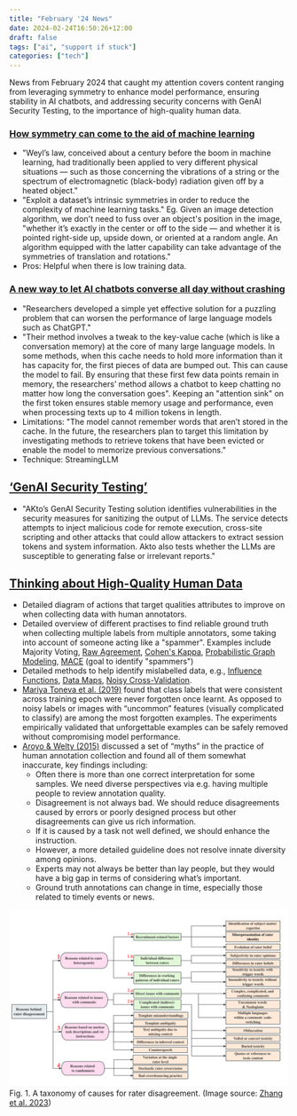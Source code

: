 ```yaml
---
title: "February '24 News"
date: 2024-02-24T16:50:26+12:00
draft: false
tags: ["ai", "support if stuck"]
categories: ["tech"]
---
```


News from February 2024 that caught my attention covers content ranging from leveraging symmetry to enhance model performance, ensuring stability in AI chatbots, and addressing security concerns with GenAI Security Testing, to the importance of high-quality human data.

<!--more-->

### [How symmetry can come to the aid of machine learning](https://news.mit.edu/2024/how-symmetry-can-aid-machine-learning-0205)
- "Weyl’s law, conceived about a century before the boom in machine learning, had traditionally been applied to very different physical situations — such as those concerning the vibrations of a string or the spectrum of electromagnetic (black-body) radiation given off by a heated object."
- "Exploit a dataset’s intrinsic symmetries in order to reduce the complexity of machine learning tasks." Eg. Given an image detection algorithm, we don't need to fuss over an object's position in the image, "whether it’s exactly in the center or off to the side — and whether it is pointed right-side up, upside down, or oriented at a random angle. An algorithm equipped with the latter capability can take advantage of the symmetries of translation and rotations."
- Pros: Helpful when there is low training data.

### [A new way to let AI chatbots converse all day without crashing](https://news.mit.edu/2024/new-way-let-ai-chatbots-converse-all-day-without-crashing-0213)
- "Researchers developed a simple yet effective solution for a puzzling problem that can worsen the performance of large language models such as ChatGPT."
- "Their method involves a tweak to the key-value cache (which is like a conversation memory) at the core of many large language models. In some methods, when this cache needs to hold more information than it has capacity for, the first pieces of data are bumped out. This can cause the model to fail. By ensuring that these first few data points remain in memory, the researchers’ method allows a chatbot to keep chatting no matter how long the conversation goes". Keeping an "attention sink" on the first token ensures stable memory usage and performance, even when processing texts up to 4 million tokens in length.
- Limitations: "The model cannot remember words that aren’t stored in the cache. In the future, the researchers plan to target this limitation by investigating methods to retrieve tokens that have been evicted or enable the model to memorize previous conversations."
- Technique: StreamingLLM

## [‘GenAI Security Testing’](https://siliconangle.com/2024/02/13/akto-unveils-genai-security-testing-enhance-ai-llm-security/)
- "AKto’s GenAI Security Testing solution identifies vulnerabilities in the security measures for sanitizing the output of LLMs. The service detects attempts to inject malicious code for remote execution, cross-site scripting and other attacks that could allow attackers to extract session tokens and system information. Akto also tests whether the LLMs are susceptible to generating false or irrelevant reports."

## [Thinking about High-Quality Human Data](https://lilianweng.github.io/posts/2024-02-05-human-data-quality/)
- Detailed diagram of actions that target qualities attributes to improve on when collecting data with human annotators. 
- Detailed overview of different practises to find reliable ground truth when collecting multiple labels from multiple annotators, some taking into account of someone acting like a "spammer". Examples include Majority Voting, [Raw Agreement](https://aclanthology.org/P10-1070/), [Cohen's Kappa](https://www.jstor.org/stable/2529310), [Probabilistic Graph Modeling](https://en.wikipedia.org/wiki/Graphical_model), [MACE](https://aclanthology.org/N13-1132) (goal to identify "spammers")
- Detailed methods to help identify mislabelled data, e.g., [Influence Functions](https://www.jstor.org/stable/2285666), [Data Maps](https://arxiv.org/abs/2009.10795), [Noisy Cross-Validation](https://arxiv.org/abs/1905.05040).
- [Mariya Toneva et al. (2019)](https://arxiv.org/abs/1812.05159) found that class labels that were consistent across training epoch were never forgotten once learnt. As opposed to noisy labels or images with “uncommon” features (visually complicated to classify) are among the most forgotten examples. The experiments empirically validated that unforgettable examples can be safely removed without compromising model performance.
- [Aroyo & Welty (2015)](https://ojs.aaai.org/aimagazine/index.php/aimagazine/article/view/2564) discussed a set of “myths” in the practice of human annotation collection and found all of them somewhat inaccurate, key findings including:
    - Often there is more than one correct interpretation for some samples. We need diverse perspectives via e.g. having multiple people to review annotation quality.
    - Disagreement is not always bad. We should reduce disagreements caused by errors or poorly designed process but other disagreements can give us rich information.
    - If it is caused by a task not well defined, we should enhance the instruction. 
    - However, a more detailed guideline does not resolve innate diversity among opinions.
    - Experts may not always be better than lay people, but they would have a big gap in terms of considering what’s important.
    - Ground truth annotations can change in time, especially those related to timely events or news.

![alt text](image-4.png)
Fig. 1. A taxonomy of causes for rater disagreement. (Image source: [Zhang et al. 2023](https://arxiv.org/abs/2311.04345))
